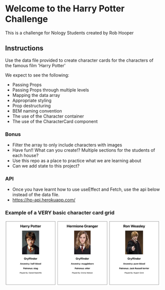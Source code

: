 # Welcome to the Harry Potter Challenge

This is a challenge for Nology Students created by Rob Hooper

## Instructions

Use the data file provided to create character cards for the characters of the famous film 'Harry Potter'

We expect to see the following:

* Passing Props
* Passing Props through multiple levels
* Mapping the data array
* Appropriate styling
* Prop destructuring
* BEM naming convention
* The use of the Character container
* The use of the CharacterCard component

### Bonus

* Filter the array to only include characters with images
* Have fun!! What can you create!? Multiple sections for the students of each house? 
* Use this repo as a place to practice what we are learning about
* Can we add state to this project?

### API
* Once you have learnt how to use useEffect and Fetch, use the api below instead of the data file.
* https://hp-api.herokuapp.com/

### Example of a VERY basic character card grid
<img src="Notes/ExampleImage.png" alt="" />
